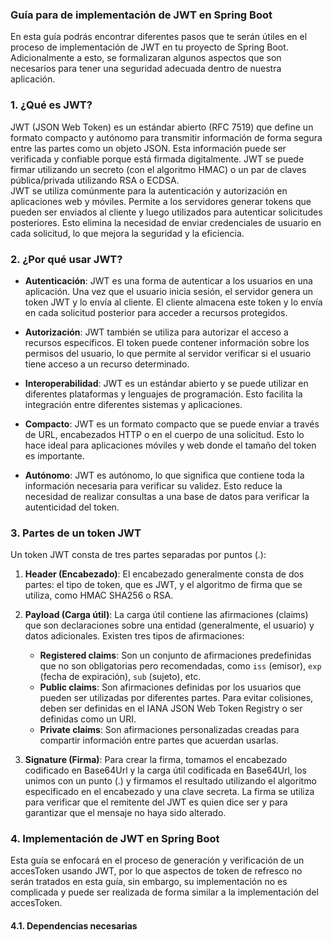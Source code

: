 ### Guía para de implementación de JWT en Spring Boot

En esta guía podrás encontrar diferentes pasos que te serán útiles en el proceso de implementación de JWT en tu proyecto de Spring Boot. Adicionalmente a esto, se formalizaran algunos aspectos que son necesarios para tener una seguridad adecuada dentro de nuestra aplicación.

### 1. ¿Qué es JWT?

JWT (JSON Web Token) es un estándar abierto (RFC 7519) que define un formato compacto y autónomo para transmitir información de forma segura entre las partes como un objeto JSON. Esta información puede ser verificada y confiable porque está firmada digitalmente. JWT se puede firmar utilizando un secreto (con el algoritmo HMAC) o un par de claves pública/privada utilizando RSA o ECDSA.<br>
JWT se utiliza comúnmente para la autenticación y autorización en aplicaciones web y móviles. Permite a los servidores generar tokens que pueden ser enviados al cliente y luego utilizados para autenticar solicitudes posteriores. Esto elimina la necesidad de enviar credenciales de usuario en cada solicitud, lo que mejora la seguridad y la eficiencia.<br>

### 2. ¿Por qué usar JWT?

- **Autenticación**: JWT es una forma de autenticar a los usuarios en una aplicación. Una vez que el usuario inicia sesión, el servidor genera un token JWT y lo envía al cliente. El cliente almacena este token y lo envía en cada solicitud posterior para acceder a recursos protegidos.

- **Autorización**: JWT también se utiliza para autorizar el acceso a recursos específicos. El token puede contener información sobre los permisos del usuario, lo que permite al servidor verificar si el usuario tiene acceso a un recurso determinado.

- **Interoperabilidad**: JWT es un estándar abierto y se puede utilizar en diferentes plataformas y lenguajes de programación. Esto facilita la integración entre diferentes sistemas y aplicaciones.

- **Compacto**: JWT es un formato compacto que se puede enviar a través de URL, encabezados HTTP o en el cuerpo de una solicitud. Esto lo hace ideal para aplicaciones móviles y web donde el tamaño del token es importante.

- **Autónomo**: JWT es autónomo, lo que significa que contiene toda la información necesaria para verificar su validez. Esto reduce la necesidad de realizar consultas a una base de datos para verificar la autenticidad del token.

### 3. Partes de un token JWT

Un token JWT consta de tres partes separadas por puntos (.):
1. **Header (Encabezado)**: El encabezado generalmente consta de dos partes: el tipo de token, que es JWT, y el algoritmo de firma que se utiliza, como HMAC SHA256 o RSA.

2. **Payload (Carga útil)**: La carga útil contiene las afirmaciones (claims) que son declaraciones sobre una entidad (generalmente, el usuario) y datos adicionales. Existen tres tipos de afirmaciones:
   - **Registered claims**: Son un conjunto de afirmaciones predefinidas que no son obligatorias pero recomendadas, como `iss` (emisor), `exp` (fecha de expiración), `sub` (sujeto), etc.
   - **Public claims**: Son afirmaciones definidas por los usuarios que pueden ser utilizadas por diferentes partes. Para evitar colisiones, deben ser definidas en el IANA JSON Web Token Registry o ser definidas como un URI.
   - **Private claims**: Son afirmaciones personalizadas creadas para compartir información entre partes que acuerdan usarlas.

3. **Signature (Firma)**: Para crear la firma, tomamos el encabezado codificado en Base64Url y la carga útil codificada en Base64Url, los unimos con un punto (.) y firmamos el resultado utilizando el algoritmo especificado en el encabezado y una clave secreta. La firma se utiliza para verificar que el remitente del JWT es quien dice ser y para garantizar que el mensaje no haya sido alterado.


### 4. Implementación de JWT en Spring Boot

Esta guía se enfocará en el proceso de generación y verificación de un accesToken usando JWT, por lo que aspectos de token de refresco no serán tratados en esta guía, sin embargo, su implementación no es complicada y puede ser realizada de forma similar a la implementación del accesToken.

#### 4.1. Dependencias necesarias
